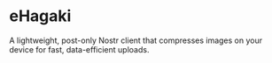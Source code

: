 # eHagaki
A lightweight, post-only Nostr client that compresses images on your device for fast, data-efficient uploads.
